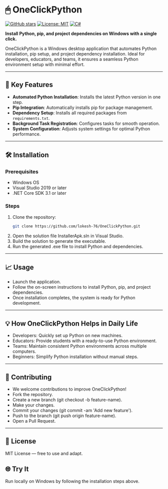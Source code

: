 # 🖱 OneClickPython

[![GitHub stars](https://img.shields.io/github/stars/lokesh-76/OneClickPython?style=social)](https://github.com/lokesh-76/OneClickPython/stargazers)
[![License: MIT](https://img.shields.io/badge/License-MIT-green.svg)](LICENSE)
[![C#](https://img.shields.io/badge/C%23-7.0-blue)](https://learn.microsoft.com/en-us/dotnet/csharp/)

**Install Python, pip, and project dependencies on Windows with a single click.**

OneClickPython is a Windows desktop application that automates Python installation, pip setup, and project dependency installation. Ideal for developers, educators, and teams, it ensures a seamless Python environment setup with minimal effort.

---

## 🚀 Key Features

- **Automated Python Installation**: Installs the latest Python version in one step.  
- **Pip Integration**: Automatically installs pip for package management.  
- **Dependency Setup**: Installs all required packages from `requirements.txt`.  
- **Background Task Registration**: Configures tasks for smooth operation.  
- **System Configuration**: Adjusts system settings for optimal Python performance.

---

## 🛠 Installation

### Prerequisites

- Windows OS  
- Visual Studio 2019 or later  
- .NET Core SDK 3.1 or later  

### Steps

1. Clone the repository:
   ```bash
   git clone https://github.com/lokesh-76/OneClickPython.git
2. Open the solution file InstallerApk.sln in Visual Studio.
3. Build the solution to generate the executable.
4. Run the generated .exe file to install Python and dependencies.
---
## 📈 Usage

- Launch the application.
- Follow the on-screen instructions to install Python, pip, and project dependencies.
- Once installation completes, the system is ready for Python development.
---
## 💡 How OneClickPython Helps in Daily Life

- Developers: Quickly set up Python on new machines.
- Educators: Provide students with a ready-to-use Python environment.
- Teams: Maintain consistent Python environments across multiple computers.
- Beginners: Simplify Python installation without manual steps.
---
## 🤝 Contributing

- We welcome contributions to improve OneClickPython!
- Fork the repository.
- Create a new branch (git checkout -b feature-name).
- Make your changes.
- Commit your changes (git commit -am 'Add new feature').
- Push to the branch (git push origin feature-name).
- Open a Pull Request.
---
## 📄 License

MIT License — free to use and adapt.

## 🌐 Try It

Run locally on Windows by following the installation steps above.
